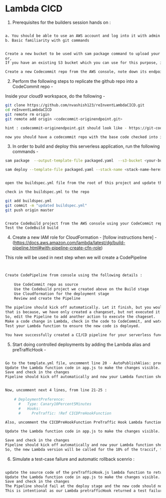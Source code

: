 # Lambda CICD 


1. Prerequisites for the builders session hands on :

```bash

a. You should be able to use an AWS account and log into it with admin role.
b. Basic familiarity with git commands

```


```bash

Create a new bucket to be used with sam package command to upload your lambda deployment package
or,
If you have an existing S3 bucket which you can use for this purpose, in your account, that's fine too

```

```bash
Create a new Codecommit repo from the AWS console, note down its endpoint
```

2. Perform the following steps to replicate the github repo into a CodeCommit repo -

Inside your cloud9 workspace, do the following - 

```bash
git clone https://github.com/nvashish123/reInventLambdaCICD.git
cd reInventLambdaCICD
git remote rm origin
git remote add origin <codecommit-originendpoint.git>

hint : codecommit-originendpoint.git should look like - https://git-codecommit.us-east-1.amazonaws.com/v1/repos/reInventCICD.git

now you should have a codecommit repo with the base code checked into it.
```

3. In order to build and deploy this serverless application, run the following commands - 

```bash
sam package  --output-template-file packaged.yaml  --s3-bucket <your-bucket-name>
```


```bash
sam deploy --template-file packaged.yaml --stack-name <stack-name-here> --capabilities CAPABILITY_IAM
```

```bash

open the buildspec.yml file from the root of this project and update the S3 bucket name to your S3 bucket name in EXPORT statement

check in the buildspec.yml to the repo

git add buildspec.yml
git commit -m "updated buildspec.yml"
git push origin master

```

```bash

Create CodeBuild project from the AWS console using your CodeCommit repo as the source
Test the CodeBuild build

```

4. Create a new IAM role for CloudFormation - [follow instructions here] - (https://docs.aws.amazon.com/lambda/latest/dg/build-pipeline.html#with-pipeline-create-cfn-role)

This role will be used in next step when we will create a CodePipeline


```bash


Create CodePipeline from console using the following details :
    
    Use CodeCommit repo as source
    Use the Codebuild project we created above on the Build stage
    Use Cloudformation for the deployment stage
    Review and create the Pipeline
    
The pipeline should kick off automatically. Let it finish, but you would notice that it has not deployed the Lambda function just yet.
that is because, we have only created a changeset, but not executed it yet.
So, edit the Pipeline to add another action to execute the chageset.
Make a code change in Lambda, check in the code to CodeCommit, and watch the Pipeline getting kicked off automatically
Test your Lambda function to ensure the new code is deployed. 

You have successfully created a CI/CD pipeline for your serverless function.

```

5. Start doing controlled deployments by adding the Lambda alias and preTrafficHook - 

```bash

Go to the template.yml file, uncomment line 20 - AutoPublishAlias: prod
Update the Lambda function code in app.js to make the changes visible.
Save and check in the changes
Pipeline should kick off automatically and now your Lambda function should have an Alias created with the name 'prod'


Now, uncomment next 4 lines, from line 21-25 :
    
    # DeploymentPreference:
      #   Type: Canary10Percent5Minutes
      #   Hooks:
      #     PreTraffic: !Ref CICDPreHookFunction
      
Also, uncomment the CICDPreHookFunction PreTraffic Hook Lambda function starting at line 33      

Update the Lambda function code in app.js to make the changes visible.

Save and check in the changes
Pipeline should kick off automatically and now your Lambda function should have a controlled deployment with Canary10Percent5Minutes
So, the new Lambda version will be called for the 10% of the traccif, for the 5 minutes. After 5 minutes, all the traffic will go to the new lambda version code


```

6. Simulate a test-case failure and automatic rollback scenrio :

```bash

update the source code of the preTrafficHook.js lambda function to return the status as 'Failed' on line 25
Update the Lambda function code in app.js to make the changes visible.
Save and check in the changes
The Pipeline should fail at the deploy stage and the new code should not be deployed.
This is intentional as our Lambda pretrafficHook returned a test failure and the deployment was rolled back.

```



